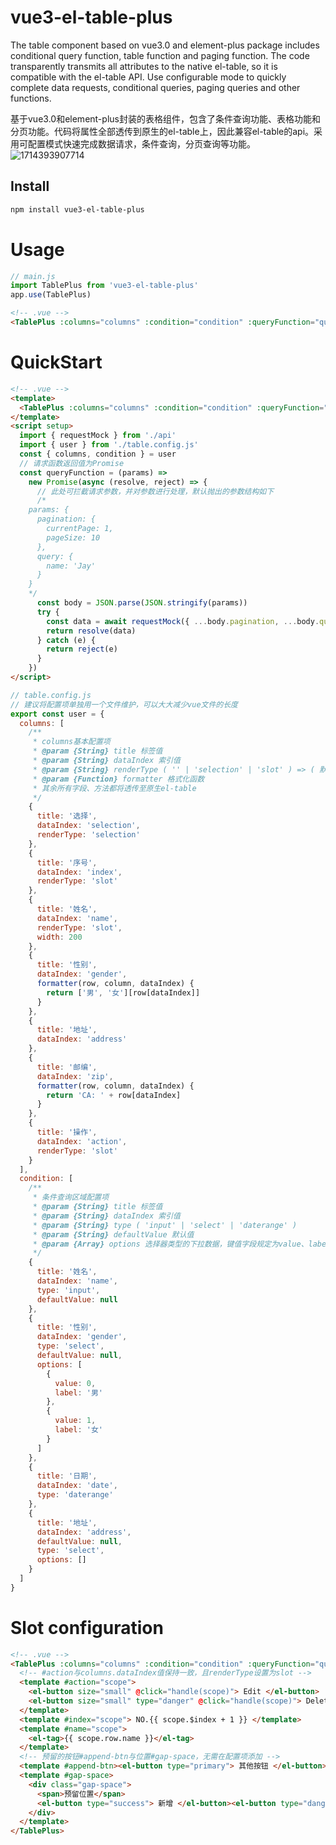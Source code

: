 # vue3-el-table-plus

The table component based on vue3.0 and element-plus package includes conditional query function, table function and paging function. The code transparently transmits all attributes to the native el-table, so it is compatible with the el-table API. Use configurable mode to quickly complete data requests, conditional queries, paging queries and other functions.

基于vue3.0和element-plus封装的表格组件，包含了条件查询功能、表格功能和分页功能。代码将属性全部透传到原生的el-table上，因此兼容el-table的api。采用可配置模式快速完成数据请求，条件查询，分页查询等功能。
![1714393907714](https://file+.vscode-resource.vscode-cdn.net/c%3A/code/vue3-project/image/README/1714393907714.png)

## Install

```bash
npm install vue3-el-table-plus
```

# Usage

```javascript
// main.js
import TablePlus from 'vue3-el-table-plus'
app.use(TablePlus)
```

```html
<!-- .vue -->
<TablePlus :columns="columns" :condition="condition" :queryFunction="queryFunction"> </TablePlus>
```

# QuickStart

```html
<!-- .vue -->
<template>
  <TablePlus :columns="columns" :condition="condition" :queryFunction="queryFunction"> </TablePlus>
</template>
<script setup>
  import { requestMock } from './api'
  import { user } from './table.config.js'
  const { columns, condition } = user
  // 请求函数返回值为Promise
  const queryFunction = (params) =>
    new Promise(async (resolve, reject) => {
      // 此处可拦截请求参数，并对参数进行处理，默认抛出的参数结构如下
      /* 
    params: {
      pagination: {
        currentPage: 1,
        pageSize: 10
      },
      query: {
        name: 'Jay'
      }
    }
    */
      const body = JSON.parse(JSON.stringify(params))
      try {
        const data = await requestMock({ ...body.pagination, ...body.query })
        return resolve(data)
      } catch (e) {
        return reject(e)
      }
    })
</script>
```

```javascript
// table.config.js
// 建议将配置项单独用一个文件维护，可以大大减少vue文件的长度
export const user = {
  columns: [
    /**
     * columns基本配置项
     * @param {String} title 标签值
     * @param {String} dataIndex 索引值
     * @param {String} renderType ( '' | 'selection' | 'slot' ) => ( 默认 | 选择器列 | 自定义列 )
     * @param {Function} formatter 格式化函数
     * 其余所有字段、方法都将透传至原生el-table
     */
    {
      title: '选择',
      dataIndex: 'selection',
      renderType: 'selection'
    },
    {
      title: '序号',
      dataIndex: 'index',
      renderType: 'slot'
    },
    {
      title: '姓名',
      dataIndex: 'name',
      renderType: 'slot',
      width: 200
    },
    {
      title: '性别',
      dataIndex: 'gender',
      formatter(row, column, dataIndex) {
        return ['男', '女'][row[dataIndex]]
      }
    },
    {
      title: '地址',
      dataIndex: 'address'
    },
    {
      title: '邮编',
      dataIndex: 'zip',
      formatter(row, column, dataIndex) {
        return 'CA: ' + row[dataIndex]
      }
    },
    {
      title: '操作',
      dataIndex: 'action',
      renderType: 'slot'
    }
  ],
  condition: [
    /**
     * 条件查询区域配置项
     * @param {String} title 标签值
     * @param {String} dataIndex 索引值
     * @param {String} type ( 'input' | 'select' | 'daterange' )
     * @param {String} defaultValue 默认值
     * @param {Array} options 选择器类型的下拉数据，键值字段规定为value、label
     */
    {
      title: '姓名',
      dataIndex: 'name',
      type: 'input',
      defaultValue: null
    },
    {
      title: '性别',
      dataIndex: 'gender',
      type: 'select',
      defaultValue: null,
      options: [
        {
          value: 0,
          label: '男'
        },
        {
          value: 1,
          label: '女'
        }
      ]
    },
    {
      title: '日期',
      dataIndex: 'date',
      type: 'daterange'
    },
    {
      title: '地址',
      dataIndex: 'address',
      defaultValue: null,
      type: 'select',
      options: []
    }
  ]
}
```

# Slot configuration

```html
<!-- .vue -->
<TablePlus :columns="columns" :condition="condition" :queryFunction="queryFunction" @selection-change="handle" ref="table">
  <!-- #action与columns.dataIndex值保持一致，且renderType设置为slot -->
  <template #action="scope">
    <el-button size="small" @click="handle(scope)"> Edit </el-button>
    <el-button size="small" type="danger" @click="handle(scope)"> Delete </el-button>
  </template>
  <template #index="scope"> NO.{{ scope.$index + 1 }} </template>
  <template #name="scope">
    <el-tag>{{ scope.row.name }}</el-tag>
  </template>
  <!-- 预留的按钮#append-btn与位置#gap-space，无需在配置项添加 -->
  <template #append-btn><el-button type="primary"> 其他按钮 </el-button></template>
  <template #gap-space>
    <div class="gap-space">
      <span>预留位置</span>
      <el-button type="success"> 新增 </el-button><el-button type="danger"> 导出 </el-button>
    </div>
  </template>
</TablePlus>
```

